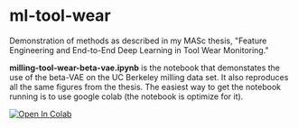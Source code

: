 # ml-tool-wear
Demonstration of methods as described in my MASc thesis, "Feature Engineering and End-to-End Deep Learning in Tool Wear Monitoring."

**milling-tool-wear-beta-vae.ipynb** is the notebook that demonstates the use of the beta-VAE on the UC Berkeley milling data set. It also reproduces all the same figures from the thesis. The easiest way to get the notebook running is to use google colab (the notebook is optimize for it).


[![Open In Colab](https://colab.research.google.com/assets/colab-badge.svg)](https://colab.research.google.com/github/tvhahn/ml-tool-wear/blob/master/milling-tool-wear-beta-vae.ipynb)
